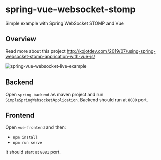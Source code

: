 # spring-vue-websocket-stomp
Simple example with Spring WebSocket STOMP and Vue

## Overview
Read more about this project http://kojotdev.com/2019/07/using-spring-websocket-stomp-application-with-vue-js/

![spring-vue-websocket-live-example](http://kojotdev.com/wp-content/uploads/2019/07/spring-vue-websocket-live-example.gif)

## Backend
Open `spring-backend` as maven project and run `SimpleSpringWebsocketApplication`. Backend should run at `8080` port.

## Frontend
Open `vue-frontend` and then:
* `npm install`
* `npm run serve`

It should start at `8081` port.
